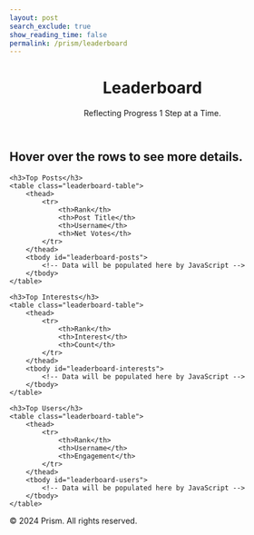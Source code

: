 ```yaml
---
layout: post
search_exclude: true
show_reading_time: false
permalink: /prism/leaderboard
---
```


<!-- Link to Custom CSS and Script -->
<link rel="stylesheet" href="{{site.baseurl}}/navigation/worlds/style.css">
<script src="{{site.baseurl}}/navigation/worlds/script.js"></script>

<header class="heading">
    <h1>Leaderboard</h1>
    <p>Reflecting Progress 1 Step at a Time.</p>
</header>

<div class="container">
    <h2>Hover over the rows to see more details.</h2>

    <h3>Top Posts</h3>
    <table class="leaderboard-table">
        <thead>
            <tr>
                <th>Rank</th>
                <th>Post Title</th>
                <th>Username</th>
                <th>Net Votes</th>
            </tr>
        </thead>
        <tbody id="leaderboard-posts">
            <!-- Data will be populated here by JavaScript -->
        </tbody>
    </table>

    <h3>Top Interests</h3>
    <table class="leaderboard-table">
        <thead>
            <tr>
                <th>Rank</th>
                <th>Interest</th>
                <th>Count</th>
            </tr>
        </thead>
        <tbody id="leaderboard-interests">
            <!-- Data will be populated here by JavaScript -->
        </tbody>
    </table>

    <h3>Top Users</h3>
    <table class="leaderboard-table">
        <thead>
            <tr>
                <th>Rank</th>
                <th>Username</th>
                <th>Engagement</th>
            </tr>
        </thead>
        <tbody id="leaderboard-users">
            <!-- Data will be populated here by JavaScript -->
        </tbody>
    </table>
</div>

<footer class="copyright">
    <p>© 2024 Prism. All rights reserved.</p>
</footer>

<!-- Popup HTML -->
<div class="popup" id="popup">
    <div class="popup-content">
        <h2>Sign In Required</h2>
        <p>Please sign in to view the leaderboard.</p>
        <button onclick="closePopup()">Close</button>
    </div>
</div>

<!-- Popup CSS -->
<style>
    .popup {
        display: none;
        position: fixed;
        top: 0;
        left: 0;
        width: 100%;
        height: 100%;
        background-color: rgba(0, 0, 0, 0.5);
        justify-content: center;
        align-items: center;
        z-index: 1000;
    }
    .popup-content {
        background-color: #fff;
        padding: 20px;
        border-radius: 5px;
        text-align: center;
        width: 300px;
        box-shadow: 0 4px 6px rgba(0, 0, 0, 0.1);
    }
    .popup-content button {
        margin-top: 10px;
        padding: 10px 20px;
        background-color: #007bff;
        color: #fff;
        border: none;
        border-radius: 5px;
        cursor: pointer;
    }
    .popup-content button:hover {
        background-color: #0056b3;
    }
</style>

<!-- Backend Connection JavaScript -->
<script>
    document.addEventListener('DOMContentLoaded', function() {
        // Function to check if the user is signed in
        function isUserSignedIn() {
            // Replace with your actual sign-in check logic
            return false; // Example: return true if the user is signed in
        }

        // Show the popup if the user is not signed in
        if (!isUserSignedIn()) {
            const popup = document.getElementById('popup');
            popup.style.display = 'flex'; // Make the popup visible
        }

        // Function to close the popup
        window.closePopup = function() {
            const popup = document.getElementById('popup');
            popup.style.display = 'none'; // Hide the popup
        };

        // Fetch leaderboard data from the backend
        async function fetchLeaderboard() {
            try {
                const response = await fetch('/api/leaderboard'); // Backend API endpoint
                if (!response.ok) {
                    throw new Error('Failed to fetch leaderboard data');
                }

                const data = await response.json();

                // Populate Top Posts
                const postsBody = document.getElementById('leaderboard-posts');
                data.posts.forEach((item, index) => {
                    const row = document.createElement('tr');
                    row.innerHTML = `
                        <td>${index + 1}</td>
                        <td>${item.post_title}</td>
                        <td>${item.username}</td>
                        <td>${item.net_vote_count}</td>
                    `;
                    postsBody.appendChild(row);
                });

                // Populate Top Interests
                const interestsBody = document.getElementById('leaderboard-interests');
                data.top_interests.forEach((item, index) => {
                    const row = document.createElement('tr');
                    row.innerHTML = `
                        <td>${index + 1}</td>
                        <td>${item[0]}</td>
                        <td>${item[1]}</td>
                    `;
                    interestsBody.appendChild(row);
                });

                // Populate Top Users
                const usersBody = document.getElementById('leaderboard-users');
                data.user_engagement.forEach((item, index) => {
                    const row = document.createElement('tr');
                    row.innerHTML = `
                        <td>${index + 1}</td>
                        <td>${item[0]}</td>
                        <td>${item[1]}</td>
                    `;
                    usersBody.appendChild(row);
                });
            } catch (error) {
                console.error('Error fetching leaderboard data:', error);
                alert('Failed to load leaderboard data.');
            }
        }

        // Call the function to fetch and populate data
        fetchLeaderboard();
    });
</script>
